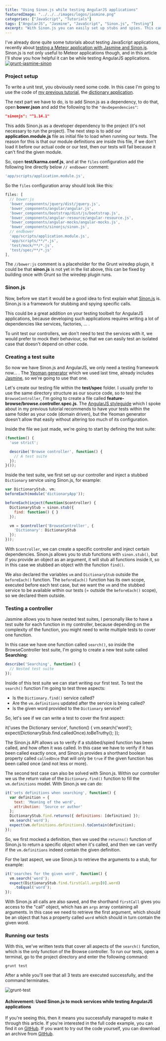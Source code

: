 ```yaml
---
title: "Using Sinon.js while testing AngularJS applications"
featuredImage: "../../../images/logos/jasmine.png"
categories: ["JavaScript", "Tutorials"]
tags: ["AngularJS", "Jasmine", "JavaScript", "Sinon.js", "Testing"]
excerpt: "With Sinon.js you can easily set up stubs and spies. This can be a real benefit when testing AngularJS apps because of all the different components."
---
```


I've already done quite some tutorials about testing JavaScript applications, recently about [testing a Meteor application with Jasmine and Sinon.js](/unit-testing-meteor-applications-with-velocity-jasmine-and-sinon-js/). Sinon.js is not only useful to Meteor applications though, and in this article I'll show you how helpful it can be while testing AngularJS applications. [![grunt-jasmine-sinon](content/posts/2015/2015-09-29-sinonjs-testing-angularjs-applications/images/grunt-jasmine-sinon.png)](https://wordpress.g00glen00b.be/wp-content/uploads/2015/09/grunt-jasmine-sinon.png)

### Project setup

To write a unit test, you obviously need some code. In this case I'm going to use the code of [my previous tutorial](/angularjs-applications-yeoman/), the [dictionary application](https://github.com/g00glen00b/angular-example-dictionary).

The next part we have to do, is to add Sinon.js as a dependency, to do that, open **bower.json** and add the following to the `"devDependencies"`:

```json
"sinonjs": "^1.14.1"
```

This adds Sinon.js as a developer dependency to the project (it's not necessary to run the project). The next step is to add our **application.module.js** file as initial file to load when running our tests. The reason for this is that our module definitions are inside this file, if we don't load it before our actual code or our test, then our tests will fail because it can't find the given module.

So, open **test/karma.conf.js**, and at the `files` configuration add the following line directly below `// endbower` comment:

```javascript
'app/scripts/application.module.js',
```

So the `files` configuration array should look like this:

```javascript
files: [
  // bower:js
  'bower_components/jquery/dist/jquery.js',
  'bower_components/angular/angular.js',
  'bower_components/bootstrap/dist/js/bootstrap.js',
  'bower_components/angular-resource/angular-resource.js',
  'bower_components/angular-mocks/angular-mocks.js',
  'bower_components/sinonjs/sinon.js',
  // endbower
  'app/scripts/application.module.js',
  'app/scripts/**/*.js',
  'test/mock/**/*.js',
  'test/spec/**/*.js'
],
```

The `//bower:js` comment is a placeholder for the Grunt wiredep plugin, it could be that **sinon.js** is not yet in the list above, this can be fixed by building once with Grunt so the wiredep plugin runs.

### Sinon.js

Now, before we start it would be a good idea to first explain what [Sinon.js](http://sinonjs.org/) is. Sinon.js is a framework for stubbing and spying specific calls.

This could be a great addition on your testing toolbelt for AngularJS applications, because developing such applications requires writing a lot of dependencies like services, factories, ... .

To unit test our controllers, we don't need to test the services with it, we would prefer to mock their behaviour, so that we can easily test an isolated case that doesn't depend on other code.

### Creating a test suite

So now we have Sinon.js and AngularJS, we only need a testing framework now... . The [Yeoman generator](https://github.com/yeoman/generator-angular) which we used last time, already includes [Jasmine](http://jasmine.github.io/), so we're going to use that one.

Let's create our testing file within the **test/spec** folder. I usually prefer to use the same directory structure as our source code, so to test the `BrowseController`, I'm going to create a file called **feature-browse/browse.controller.spec.js**. The [AngularJS styleguide](https://github.com/johnpapa/angular-styleguide) which I spoke about in my previous tutorial recommends to have your tests within the same folder as your code (domain driven), but the Yeoman generator doesn't allow that easily without altering too much of its configuration.

Inside the file we just made, we're going to start by defining the test suite:

```javascript
(function() {
  'use strict';

  describe('Browse controller', function() {
    // A test suite
  });
}());
```

Inside the test suite, we first set up our controller and inject a stubbed `Dictionary` service using Sinon.js, for example:

```javascript
var DictionaryStub, vm;
beforeEach(module('dictionaryApp'));

beforeEach(inject(function($controller) {
  DictionaryStub = sinon.stub({
    find: function() { }
  });

  vm = $controller('BrowseController', {
    'Dictionary': DictionaryStub
  });
}));
```

With `$controller`, we can create a specific controller and inject certain dependencies. Sinon.js allows you to stub functions with `sinon.stub()`, but if you provide an object as an argument, it will stub all functions inside it, so in this case we stubbed an object with the function `find()`.

We also declared the variables `vm` and `DictionaryStub` outside the `beforeEach()` function. The `beforeEach()` function has its own scope, executed before each test case, but we want the `vm` and the stubbed service to be available within our tests (= outside the `beforeEach()` scope), so we declared them outside.

### Testing a controller

Jasmine allows you to have nested test suites, I personally like to have a test suite for each function in my controller, because depending on the complexity of the function, you might need to write multiple tests to cover one function.

In this case we have one function called `search()`, so inside the BrowseController test suite, I'm going to create a new test suite called **Searching**:

```javascript
describe('Searching', function() {
  // Nested test suite
});
```

Inside of this test suite we can start writing our first test. To test the `search()` function I'm going to test three aspects:

- Is the `Dictionary.find()` service called?
- Are the `vm.definitions` updated after the service is being called?
- Is the given word provided to the `Dictionary` service?

So, let's see if we can write a test to cover the first aspect:

it('uses the Dictionary service', function() {
  vm.search('word');
  expect(DictionaryStub.find.calledOnce).toBeTruthy();
});

The Sinon.js API allows us to verify if a stubbed/spied function has been called, and how often it was called. In this case we have to verify if it has been called exactly once, and Sinon.js provides a shorthand boolean property called `calledOnce` that will only be `true` if the given function has been called once (and not less or more).

The second test case can also be solved with Sinon.js. Within our controller we us the return value of the `Dictionary.find()` function to fill the `vm.definitions` model. With Sinon.js we can do:

```javascript
it('sets definitions when searching', function() {
  var definition = {
    text: 'Meaning of the word',
    attribution: 'Source or author'
  };
  DictionaryStub.find.returns({ definitions: [definition] });
  vm.search('word');
  expect(vm.definitions.definitions).toContain(definition);
});
```

So, we first mocked a definition, then we used the `returns()` function of Sinon.js to return a specific object when it's called, and then we can verify if the `vm.definitions` indeed contain the given definition.

For the last aspect, we use Sinon.js to retrieve the arguments to a stub, for example:

```javascript
it('searches for the given word', function() {
  vm.search('word');
  expect(DictionaryStub.find.firstCall.args[0].word)
    .toEqual('word');
});
```

With Sinon.js all calls are also saved, and the shorthand `firstCall` gives you access to the "call" object, which has an `args` array containing all arguments. In this case we need to retrieve the first argument, which should be an object that has a property called `word` which should in turn contain the given word.

### Running our tests

With this, we've written tests that cover all aspects of the `search()` function, which is the only function of the Browse controller. To run our tests, open a terminal, go to the project directory and enter the following command:

```
grunt test
```

After a while you'll see that all 3 tests are executed successfully, and the command terminates.

![grunt-test](content/posts/2015/2015-09-29-sinonjs-testing-angularjs-applications/images/grunt-test.png)

#### Achievement: Used Sinon.js to mock services while testing AngularJS applications

If you're seeing this, then it means you successfully managed to make it through this article. If you're interested in the full code example, you can find it on [GitHub](https://github.com/g00glen00b/angular-example-dictionary). If you want to try out the code yourself, you can download an archive from [GitHub](https://github.com/g00glen00b/angular-example-dictionary/archive/master.zip).
